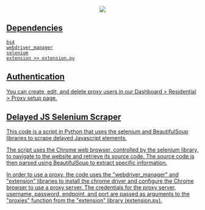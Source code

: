 <p align="center">
<a href="https://dashboard.smartproxy.com/?page=residential-proxies&utm_source=socialorganic&utm_medium=social&utm_campaign=resi_trial_GITHUB"><img src="https://i.imgur.com/opsHIEZ.png"</a>
</p>

## Dependencies

```http
bs4
webdriver_manager
selenium
extension >> extension.py
```

## Authentication

You can create, edit, and delete proxy users in our Dashboard > Residential > Proxy setup page.

## Delayed JS Selenium Scraper

This code is a script in Python that uses the selenium and BeautifulSoup libraries to scrape delayed Javascript elements.

The script uses the Chrome web browser, controlled by the selenium library, to navigate to the website and retrieve its source code. The source code is then parsed using BeautifulSoup to extract specific information.

In order to use a proxy, the code uses the "webdriver_manager" and "extension" libraries to install the chrome driver and configure the Chrome browser to use a proxy server. The credentials for the proxy server, username, password, endpoint, and port are passed as arguments to the "proxies" function from the "extension" library (extension.py).

